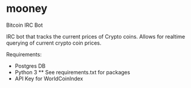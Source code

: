 # mooney
Bitcoin IRC Bot

IRC bot that tracks the current prices of Crypto coins.
Allows for realtime querying of current crypto coin prices.

Requirements:
  * Postgres DB
  * Python 3
  ** See requirements.txt for packages
  * API Key for WorldCoinIndex
